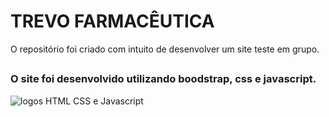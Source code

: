 # TREVO FARMACÊUTICA
O repositório foi criado com intuito de desenvolver um site teste em grupo.

##  
### O site foi desenvolvido utilizando boodstrap, css e javascript.

![logos HTML CSS e Javascript](/telas/logo.png)